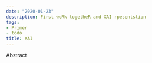 ```yaml
---
date: "2020-01-23"
description: First woRk togetheR and XAI rpesentstion
tags:
- Primer
- todo
title: XAI
---
```


Abstract